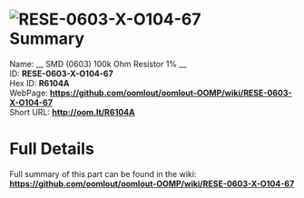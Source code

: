 
![RESE-0603-X-O104-67](https://github.com/oomlout/oomlout-OOMP/blob/master/parts/RESE-0603-X-O104-67/RESE-0603-X-O104-67_420.jpg)   
Summary
=================
  
Name: __ SMD (0603) 100k Ohm Resistor 1% __    
ID: __RESE-0603-X-O104-67__   
Hex ID: __R6104A__   
WebPage: __https://github.com/oomlout/oomlout-OOMP/wiki/RESE-0603-X-O104-67__   
Short URL: __http://oom.lt/R6104A__   

Full Details
==========================
Full summary of this part can be found in the wiki:   
__https://github.com/oomlout/oomlout-OOMP/wiki/RESE-0603-X-O104-67__    


